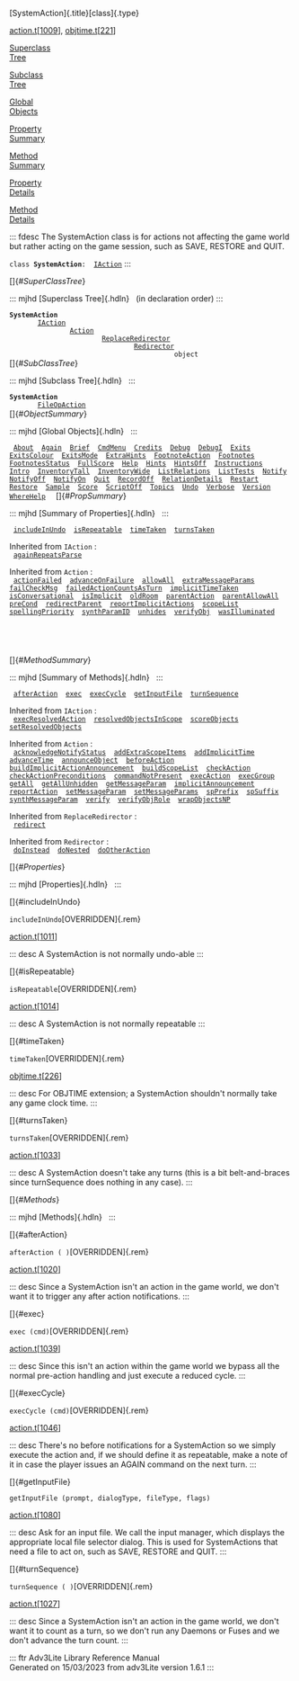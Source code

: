 [SystemAction]{.title}[class]{.type}

[action.t](../file/action.t.html)\[[1009](../source/action.t.html#1009)\],
[objtime.t](../file/objtime.t.html)\[[221](../source/objtime.t.html#221)\]

[Superclass\
Tree](#_SuperClassTree_)

[Subclass\
Tree](#_SubClassTree_)

[Global\
Objects](#_ObjectSummary_)

[Property\
Summary](#_PropSummary_)

[Method\
Summary](#_MethodSummary_)

[Property\
Details](#_Properties_)

[Method\
Details](#_Methods_)

::: fdesc
The SystemAction class is for actions not affecting the game world but
rather acting on the game session, such as SAVE, RESTORE and QUIT.

`class `**`SystemAction`**` :   `[`IAction`](../object/IAction.html)
:::

[]{#_SuperClassTree_}

::: mjhd
[Superclass Tree]{.hdln}   (in declaration order)
:::

**`SystemAction`**\
`         `[`IAction`](../object/IAction.html)\
`                 `[`Action`](../object/Action.html)\
`                         `[`ReplaceRedirector`](../object/ReplaceRedirector.html)\
`                                 `[`Redirector`](../object/Redirector.html)\
`                                         object`\
[]{#_SubClassTree_}

::: mjhd
[Subclass Tree]{.hdln}  
:::

**`SystemAction`**\
`         `[`FileOpAction`](../object/FileOpAction.html)\
[]{#_ObjectSummary_}

::: mjhd
[Global Objects]{.hdln}  
:::

` `[`About`](../object/About.html)`  `[`Again`](../object/Again.html)`  `[`Brief`](../object/Brief.html)`  `[`CmdMenu`](../object/CmdMenu.html)`  `[`Credits`](../object/Credits.html)`  `[`Debug`](../object/Debug.html)`  `[`DebugI`](../object/DebugI.html)`  `[`Exits`](../object/Exits.html)`  `[`ExitsColour`](../object/ExitsColour.html)`  `[`ExitsMode`](../object/ExitsMode.html)`  `[`ExtraHints`](../object/ExtraHints.html)`  `[`FootnoteAction`](../object/FootnoteAction.html)`  `[`Footnotes`](../object/Footnotes.html)`  `[`FootnotesStatus`](../object/FootnotesStatus.html)`  `[`FullScore`](../object/FullScore.html)`  `[`Help`](../object/Help.html)`  `[`Hints`](../object/Hints.html)`  `[`HintsOff`](../object/HintsOff.html)`  `[`Instructions`](../object/Instructions.html)`  `[`Intro`](../object/Intro.html)`  `[`InventoryTall`](../object/InventoryTall.html)`  `[`InventoryWide`](../object/InventoryWide.html)`  `[`ListRelations`](../object/ListRelations.html)`  `[`ListTests`](../object/ListTests.html)`  `[`Notify`](../object/Notify.html)`  `[`NotifyOff`](../object/NotifyOff.html)`  `[`NotifyOn`](../object/NotifyOn.html)`  `[`Quit`](../object/Quit.html)`  `[`RecordOff`](../object/RecordOff.html)`  `[`RelationDetails`](../object/RelationDetails.html)`  `[`Restart`](../object/Restart.html)`  `[`Restore`](../object/Restore.html)`  `[`Sample`](../object/Sample.html)`  `[`Score`](../object/Score.html)`  `[`ScriptOff`](../object/ScriptOff.html)`  `[`Topics`](../object/Topics.html)`  `[`Undo`](../object/Undo.html)`  `[`Verbose`](../object/Verbose.html)`  `[`Version`](../object/Version.html)`  `[`WhereHelp`](../object/WhereHelp.html)`  `
[]{#_PropSummary_}

::: mjhd
[Summary of Properties]{.hdln}  
:::

` `[`includeInUndo`](#includeInUndo)`  `[`isRepeatable`](#isRepeatable)`  `[`timeTaken`](#timeTaken)`  `[`turnsTaken`](#turnsTaken)`  `

Inherited from `IAction` :\
` `[`againRepeatsParse`](../object/IAction.html#againRepeatsParse)`  `

Inherited from `Action` :\
` `[`actionFailed`](../object/Action.html#actionFailed)`  `[`advanceOnFailure`](../object/Action.html#advanceOnFailure)`  `[`allowAll`](../object/Action.html#allowAll)`  `[`extraMessageParams`](../object/Action.html#extraMessageParams)`  `[`failCheckMsg`](../object/Action.html#failCheckMsg)`  `[`failedActionCountsAsTurn`](../object/Action.html#failedActionCountsAsTurn)`  `[`implicitTimeTaken`](../object/Action.html#implicitTimeTaken)`  `[`isConversational`](../object/Action.html#isConversational)`  `[`isImplicit`](../object/Action.html#isImplicit)`  `[`oldRoom`](../object/Action.html#oldRoom)`  `[`parentAction`](../object/Action.html#parentAction)`  `[`parentAllowAll`](../object/Action.html#parentAllowAll)`  `[`preCond`](../object/Action.html#preCond)`  `[`redirectParent`](../object/Action.html#redirectParent)`  `[`reportImplicitActions`](../object/Action.html#reportImplicitActions)`  `[`scopeList`](../object/Action.html#scopeList)`  `[`spellingPriority`](../object/Action.html#spellingPriority)`  `[`synthParamID`](../object/Action.html#synthParamID)`  `[`unhides`](../object/Action.html#unhides)`  `[`verifyObj`](../object/Action.html#verifyObj)`  `[`wasIlluminated`](../object/Action.html#wasIlluminated)`  `

` `

` `

[]{#_MethodSummary_}

::: mjhd
[Summary of Methods]{.hdln}  
:::

` `[`afterAction`](#afterAction)`  `[`exec`](#exec)`  `[`execCycle`](#execCycle)`  `[`getInputFile`](#getInputFile)`  `[`turnSequence`](#turnSequence)`  `

Inherited from `IAction` :\
` `[`execResolvedAction`](../object/IAction.html#execResolvedAction)`  `[`resolvedObjectsInScope`](../object/IAction.html#resolvedObjectsInScope)`  `[`scoreObjects`](../object/IAction.html#scoreObjects)`  `[`setResolvedObjects`](../object/IAction.html#setResolvedObjects)`  `

Inherited from `Action` :\
` `[`acknowledgeNotifyStatus`](../object/Action.html#acknowledgeNotifyStatus)`  `[`addExtraScopeItems`](../object/Action.html#addExtraScopeItems)`  `[`addImplicitTime`](../object/Action.html#addImplicitTime)`  `[`advanceTime`](../object/Action.html#advanceTime)`  `[`announceObject`](../object/Action.html#announceObject)`  `[`beforeAction`](../object/Action.html#beforeAction)`  `[`buildImplicitActionAnnouncement`](../object/Action.html#buildImplicitActionAnnouncement)`  `[`buildScopeList`](../object/Action.html#buildScopeList)`  `[`checkAction`](../object/Action.html#checkAction)`  `[`checkActionPreconditions`](../object/Action.html#checkActionPreconditions)`  `[`commandNotPresent`](../object/Action.html#commandNotPresent)`  `[`execAction`](../object/Action.html#execAction)`  `[`execGroup`](../object/Action.html#execGroup)`  `[`getAll`](../object/Action.html#getAll)`  `[`getAllUnhidden`](../object/Action.html#getAllUnhidden)`  `[`getMessageParam`](../object/Action.html#getMessageParam)`  `[`implicitAnnouncement`](../object/Action.html#implicitAnnouncement)`  `[`reportAction`](../object/Action.html#reportAction)`  `[`setMessageParam`](../object/Action.html#setMessageParam)`  `[`setMessageParams`](../object/Action.html#setMessageParams)`  `[`spPrefix`](../object/Action.html#spPrefix)`  `[`spSuffix`](../object/Action.html#spSuffix)`  `[`synthMessageParam`](../object/Action.html#synthMessageParam)`  `[`verify`](../object/Action.html#verify)`  `[`verifyObjRole`](../object/Action.html#verifyObjRole)`  `[`wrapObjectsNP`](../object/Action.html#wrapObjectsNP)`  `

Inherited from `ReplaceRedirector` :\
` `[`redirect`](../object/ReplaceRedirector.html#redirect)`  `

Inherited from `Redirector` :\
` `[`doInstead`](../object/Redirector.html#doInstead)`  `[`doNested`](../object/Redirector.html#doNested)`  `[`doOtherAction`](../object/Redirector.html#doOtherAction)`  `

[]{#_Properties_}

::: mjhd
[Properties]{.hdln}  
:::

[]{#includeInUndo}

`includeInUndo`[OVERRIDDEN]{.rem}

[action.t](../file/action.t.html)\[[1011](../source/action.t.html#1011)\]

::: desc
A SystemAction is not normally undo-able
:::

[]{#isRepeatable}

`isRepeatable`[OVERRIDDEN]{.rem}

[action.t](../file/action.t.html)\[[1014](../source/action.t.html#1014)\]

::: desc
A SystemAction is not normally repeatable
:::

[]{#timeTaken}

`timeTaken`[OVERRIDDEN]{.rem}

[objtime.t](../file/objtime.t.html)\[[226](../source/objtime.t.html#226)\]

::: desc
For OBJTIME extension; a SystemAction shouldn\'t normally take any game
clock time.
:::

[]{#turnsTaken}

`turnsTaken`[OVERRIDDEN]{.rem}

[action.t](../file/action.t.html)\[[1033](../source/action.t.html#1033)\]

::: desc
A SystemAction doesn\'t take any turns (this is a bit belt-and-braces
since turnSequence does nothing in any case).
:::

[]{#_Methods_}

::: mjhd
[Methods]{.hdln}  
:::

[]{#afterAction}

`afterAction ( )`[OVERRIDDEN]{.rem}

[action.t](../file/action.t.html)\[[1020](../source/action.t.html#1020)\]

::: desc
Since a SystemAction isn\'t an action in the game world, we don\'t want
it to trigger any after action notifications.
:::

[]{#exec}

`exec (cmd)`[OVERRIDDEN]{.rem}

[action.t](../file/action.t.html)\[[1039](../source/action.t.html#1039)\]

::: desc
Since this isn\'t an action within the game world we bypass all the
normal pre-action handling and just execute a reduced cycle.
:::

[]{#execCycle}

`execCycle (cmd)`[OVERRIDDEN]{.rem}

[action.t](../file/action.t.html)\[[1046](../source/action.t.html#1046)\]

::: desc
There\'s no before notifications for a SystemAction so we simply execute
the action and, if we should define it as repeatable, make a note of it
in case the player issues an AGAIN command on the next turn.
:::

[]{#getInputFile}

`getInputFile (prompt, dialogType, fileType, flags)`

[action.t](../file/action.t.html)\[[1080](../source/action.t.html#1080)\]

::: desc
Ask for an input file. We call the input manager, which displays the
appropriate local file selector dialog. This is used for SystemActions
that need a file to act on, such as SAVE, RESTORE and QUIT.
:::

[]{#turnSequence}

`turnSequence ( )`[OVERRIDDEN]{.rem}

[action.t](../file/action.t.html)\[[1027](../source/action.t.html#1027)\]

::: desc
Since a SystemAction isn\'t an action in the game world, we don\'t want
it to count as a turn, so we don\'t run any Daemons or Fuses and we
don\'t advance the turn count.
:::

::: ftr
Adv3Lite Library Reference Manual\
Generated on 15/03/2023 from adv3Lite version 1.6.1
:::

